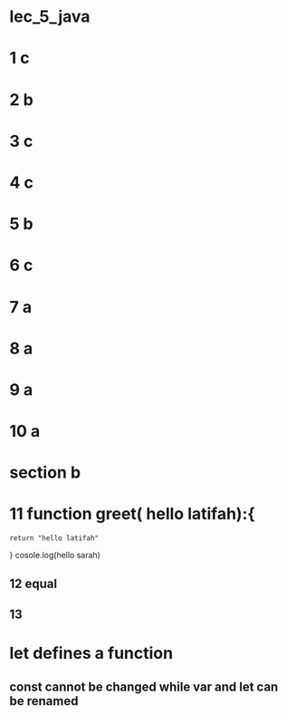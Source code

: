# lec_5_java


#  1 c
# 2 b
# 3 c
# 4 c
# 5 b
# 6 c
# 7 a
# 8 a
# 9 a
# 10 a

# section b
# 11 function greet( hello latifah):{
    return "hello latifah"
 }
 cosole.log(hello sarah)
  ##  12 equal
  ## 13 
  # let defines a function
  ## const cannot be changed while var and let can be renamed